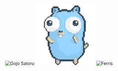 ![Gojo Satoru](tenor.gif)
![Go gopher](dancing-gopher.gif)
![Ferris](https://media.tenor.com/v1dPoOluqiwAAAAC/ferris-rust.gif)
